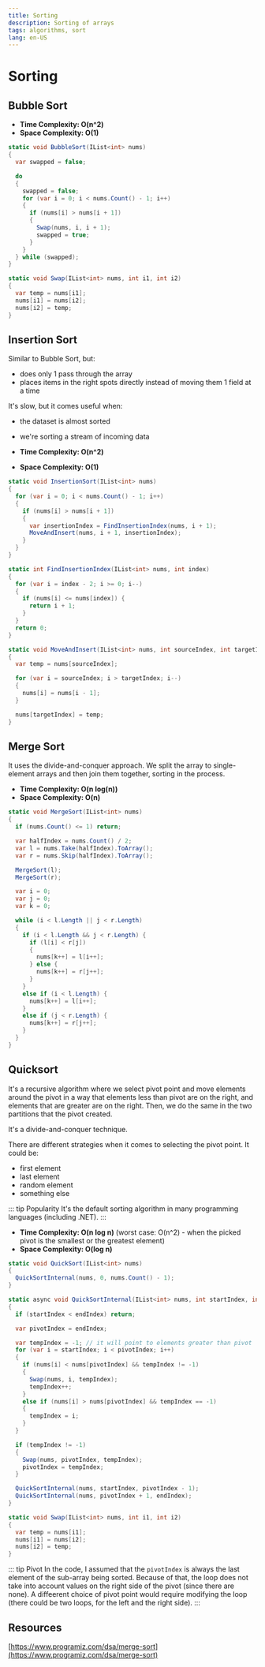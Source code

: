```yaml
---
title: Sorting
description: Sorting of arrays
tags: algorithms, sort
lang: en-US
---
```


# Sorting

## Bubble Sort

- **Time Complexity: O(n^2)**
- **Space Complexity: O(1)**

```csharp
static void BubbleSort(IList<int> nums)
{
  var swapped = false;

  do
  {
    swapped = false;
    for (var i = 0; i < nums.Count() - 1; i++)
    {
      if (nums[i] > nums[i + 1])
      {
        Swap(nums, i, i + 1);
        swapped = true;
      }
    }
  } while (swapped);
}

static void Swap(IList<int> nums, int i1, int i2)
{
  var temp = nums[i1];
  nums[i1] = nums[i2];
  nums[i2] = temp;
}
```

## Insertion Sort

Similar to Bubble Sort, but:

- does only 1 pass through the array
- places items in the right spots directly instead of moving them 1 field at a
  time

It's slow, but it comes useful when:

- the dataset is almost sorted
- we're sorting a stream of incoming data

- **Time Complexity: O(n^2)**
- **Space Complexity: O(1)**

```csharp
static void InsertionSort(IList<int> nums)
{
  for (var i = 0; i < nums.Count() - 1; i++)
  {
    if (nums[i] > nums[i + 1])
    {
      var insertionIndex = FindInsertionIndex(nums, i + 1);
      MoveAndInsert(nums, i + 1, insertionIndex);
    }
  }
}

static int FindInsertionIndex(IList<int> nums, int index)
{
  for (var i = index - 2; i >= 0; i--)
  {
    if (nums[i] <= nums[index]) {
      return i + 1;
    }
  }
  return 0;
}

static void MoveAndInsert(IList<int> nums, int sourceIndex, int targetIndex) 
{
  var temp = nums[sourceIndex];

  for (var i = sourceIndex; i > targetIndex; i--)
  {
    nums[i] = nums[i - 1];
  }

  nums[targetIndex] = temp;
}
```

## Merge Sort

It uses the divide-and-conquer approach. We split the array to single-element
arrays and then join them together, sorting in the process.

- **Time Complexity: O(n log(n))**
- **Space Complexity: O(n)**

```csharp
static void MergeSort(IList<int> nums)
{
  if (nums.Count() <= 1) return;

  var halfIndex = nums.Count() / 2;
  var l = nums.Take(halfIndex).ToArray();
  var r = nums.Skip(halfIndex).ToArray();

  MergeSort(l);
  MergeSort(r);

  var i = 0;
  var j = 0;
  var k = 0;

  while (i < l.Length || j < r.Length) 
  {
    if (i < l.Length && j < r.Length) {
      if (l[i] < r[j]) 
      {
        nums[k++] = l[i++];
      } else {
        nums[k++] = r[j++];
      }
    }
    else if (i < l.Length) {
      nums[k++] = l[i++];
    }
    else if (j < r.Length) {
      nums[k++] = r[j++];
    }
  }
}
```

## Quicksort

It's a recursive algorithm where we select pivot point and move elements around
the pivot in a way that elements less than pivot are on the right, and
elements that are greater are on the right. Then, we do the same in the two
partitions that the pivot created.

It's a divide-and-conquer technique.

There are different strategies when it comes to selecting the pivot point. It
could be:

- first element
- last element
- random element
- something else

::: tip Popularity
It's the default sorting algorithm in many programming languages (including
.NET).
:::

- **Time Complexity: O(n log n)** (worst case: O(n^2) - when the picked pivot
  is the smallest or the greatest element)
- **Space Complexity: O(log n)**

```csharp
static void QuickSort(IList<int> nums)
{
  QuickSortInternal(nums, 0, nums.Count() - 1);
}

static async void QuickSortInternal(IList<int> nums, int startIndex, int endIndex)
{
  if (startIndex < endIndex) return;

  var pivotIndex = endIndex;

  var tempIndex = -1; // it will point to elements greater than pivot
  for (var i = startIndex; i < pivotIndex; i++)
  {
    if (nums[i] < nums[pivotIndex] && tempIndex != -1)
    {
      Swap(nums, i, tempIndex);
      tempIndex++;
    }
    else if (nums[i] > nums[pivotIndex] && tempIndex == -1)
    {
      tempIndex = i;
    }
  }

  if (tempIndex != -1)
  {
    Swap(nums, pivotIndex, tempIndex);
    pivotIndex = tempIndex;
  }

  QuickSortInternal(nums, startIndex, pivotIndex - 1);
  QuickSortInternal(nums, pivotIndex + 1, endIndex);
}

static void Swap(IList<int> nums, int i1, int i2)
{
  var temp = nums[i1];
  nums[i1] = nums[i2];
  nums[i2] = temp;
}
```

::: tip Pivot
In the code, I assumed that the `pivotIndex` is always the last element of the
sub-array being sorted. Because of that, the loop does not take into account
values on the right side of the pivot (since there are none). A diffeerent
choice of pivot point would require modifying the loop (there could be two
loops, for the left and the right side).
:::

## Resources

[https://www.programiz.com/dsa/merge-sort](https://www.programiz.com/dsa/merge-sort)